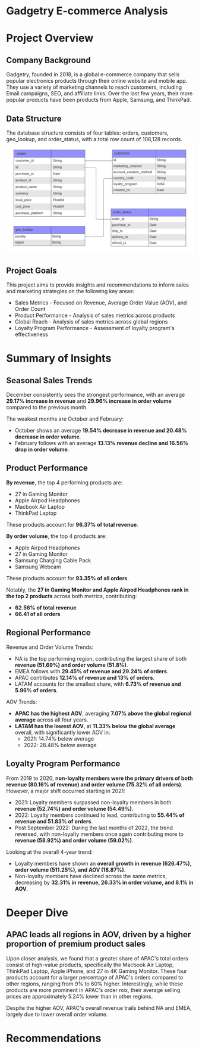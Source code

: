 # Gadgetry E-commerce Analysis

# Project Overview
## Company Background
Gadgetry, founded in 2018, is a global e-commerce company that sells popular electronics products through their online website and mobile app. They use a variety of marketing channels to reach customers, including Email campaigns, SEO, and affiliate links. Over the last few years, their more popular products have been products from Apple, Samsung, and ThinkPad.

## Data Structure
The database structure consists of four tables: orders, customers, geo_lookup, and order_status, with a total row count of 108,128 records.
![Alt Text](images/Elist_ERD.png)

## Project Goals
This project aims to provide insights and recommendations to inform sales and marketing strategies on the following key areas:
* Sales Metrics - Focused on Revenue, Average Order Value (AOV), and Order Count
* Product Performance - Analysis of sales metrics across products
* Global Reach - Analysis of sales metrics across global regions
* Loyalty Program Performance - Assessment of loyalty program's effectiveness
  
# Summary of Insights
## Seasonal Sales Trends
December consistently sees the strongest performance, with an average **29.17% increase in revenue** and **29.96% increase in order volume** compared to the previous month. 

The weakest months are October and February:
* October shows an average **19.54% decrease in revenue and 20.48% decrease in order volume**.
* February follows with an average **13.13% revenue decline and 16.56% drop in order volume**.

## Product Performance
**By revenue**, the top 4 performing products are:
* 27 in Gaming Monitor
* Apple Airpod Headphones
* Macbook Air Laptop
* ThinkPad Laptop

These products account for **96.37% of total revenue**.

**By order volume**, the top 4 products are:
* Apple Airpod Headphones
* 27 in Gaming Monitor
* Samsung Charging Cable Pack
* Samsung Webcam

These products account for **93.35% of all orders**.

Notably, the **27 in Gaming Monitor and Apple Airpod Headphones rank in the top 2 products** across both metrics, contributing:
* **62.56% of total revenue**
* **66.41 of all orders**

## Regional Performance
Revenue and Order Volume Trends:
* NA is the top performing region, contributing the largest share of both **revenue (51.69%) and order volume (51.8%)**.
* EMEA follows with **29.45% of revenue and 29.24% of orders**.
* APAC contributes **12.14% of revenue and 13% of orders**.
* LATAM accounts for the smallest share, with **6.73% of revenue and 5.96% of orders**.

AOV Trends:
* **APAC has the highest AOV**, averaging **7.07% above the global regional average** across all four years.
* **LATAM has the lowest AOV**, at **11.33% below the global average** overall, with significantly lower AOV in:
  * 2021: 14.74% below average
  * 2022: 28.48% below average

## Loyalty Program Performance
From 2019 to 2020, **non-loyalty members were the primary drivers of both revenue (80.16% of revenue) and order volume (75.32% of all orders)**. However, a major shift occurred starting in 2021:
* 2021: Loyalty members surpassed non-loyalty members in both **revenue (52.74%) and order volume (54.49%)**.
* 2022: Loyalty members continued to lead, contributing to **55.44% of revenue and 51.83% of orders**.
* Post September 2022: During the last months of 2022, the trend reversed, with non-loyalty members once again contributing more to **revenue (58.92%) and order volume (59.02%)**.

Looking at the overall 4-year trend:
* Loyalty members have shown an **overall growth in revenue (626.47%), order volume (511.25%), and AOV (18.87%)**.
* Non-loyalty members have declined across the same metrics, decreasing by **32.31% in revenue, 26.33% in order volume, and 8.1% in AOV**.  


# Deeper Dive
## APAC leads all regions in AOV, driven by a higher proportion of premium product sales
Upon closer analysis, we found that a greater share of APAC's total orders consist of high-value products, specifically the Macbook Air Laptop, ThinkPad Laptop, Apple iPhone, and 27 in 4K Gaming Monitor. These four products account for a larger percentage of APAC's orders compared to other regions, ranging from 9% to 60% higher. Interestingly, while these products are more prominent in APAC's order mix, their average selling prices are approximately 5.24% lower than in other regions. 

Despite the higher AOV, APAC's overall revenue trails behind NA and EMEA, largely due to lower overall order volume. 

# Recommendations
